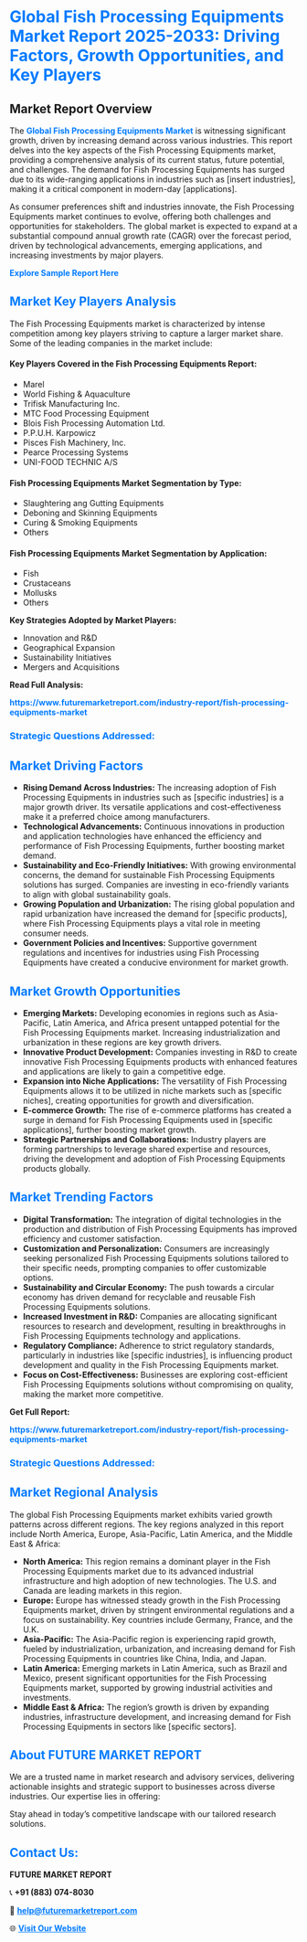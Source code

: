 <h1 style="color: #007BFF;">Global Fish Processing Equipments Market Report 2025-2033: Driving Factors, Growth Opportunities, and Key Players</h1>

<section id="overview">
<h2>Market Report Overview</h2>
<p>The <a href="https://www.futuremarketreport.com/industry-report/fish-processing-equipments-market" style="color: #007BFF; text-decoration: none;"><strong>Global Fish Processing Equipments Market</strong></a> is witnessing significant growth, driven by increasing demand across various industries. This report delves into the key aspects of the Fish Processing Equipments market, providing a comprehensive analysis of its current status, future potential, and challenges. The demand for Fish Processing Equipments has surged due to its wide-ranging applications in industries such as [insert industries], making it a critical component in modern-day [applications].</p>
<p>As consumer preferences shift and industries innovate, the Fish Processing Equipments market continues to evolve, offering both challenges and opportunities for stakeholders. The global market is expected to expand at a substantial compound annual growth rate (CAGR) over the forecast period, driven by technological advancements, emerging applications, and increasing investments by major players.</p>
</section>

<section id="overview">
<p><a href="https://www.futuremarketreport.com/request-sample/reportId=92966" style="color: #007BFF; text-decoration: none;"><strong>Explore Sample Report Here</strong></a></p>
</section>

<section id="key-players">
<h2 style="color: #007BFF;">Market Key Players Analysis</h2>
<p>The Fish Processing Equipments market is characterized by intense competition among key players striving to capture a larger market share. Some of the leading companies in the market include:</p>
<h4>Key Players Covered in the Fish Processing Equipments Report:</h4>
<ul><li>Marel</li><li>World Fishing &amp; Aquaculture</li><li>Trifisk Manufacturing Inc.</li><li>MTC Food Processing Equipment</li><li>Blois Fish Processing Automation Ltd.</li><li>P.P.U.H. Karpowicz</li><li>Pisces Fish Machinery, Inc.</li><li>Pearce Processing Systems</li><li>UNI-FOOD TECHNIC A/S</li></ul>
<h4>Fish Processing Equipments Market Segmentation by Type:</h4>
<ul><li>Slaughtering ang Gutting Equipments</li><li>Deboning and Skinning Equipments</li><li>Curing &amp; Smoking Equipments</li><li>Others</li></ul>

<h4>Fish Processing Equipments Market Segmentation by Application:</h4>
<ul><li>Fish</li><li>Crustaceans</li><li>Mollusks</li><li>Others</li></ul>
<p><strong>Key Strategies Adopted by Market Players:</strong></p>
<ul>
<li>Innovation and R&D</li>
<li>Geographical Expansion</li>
<li>Sustainability Initiatives</li>
<li>Mergers and Acquisitions</li>
</ul>
</section>

<section>
<p><strong>Read Full Analysis: </strong></p><a href="https://www.futuremarketreport.com/industry-report/fish-processing-equipments-market" style="color: #007BFF; text-decoration: none;"><strong>https://www.futuremarketreport.com/industry-report/fish-processing-equipments-market</strong></a>
<h3 style="color: #007BFF;">Strategic Questions Addressed:</h3>
</section>

<section id="driving-factors">
<h2 style="color: #007BFF;">Market Driving Factors</h2>
<ul>
<li><strong>Rising Demand Across Industries:</strong> The increasing adoption of Fish Processing Equipments in industries such as [specific industries] is a major growth driver. Its versatile applications and cost-effectiveness make it a preferred choice among manufacturers.</li>
<li><strong>Technological Advancements:</strong> Continuous innovations in production and application technologies have enhanced the efficiency and performance of Fish Processing Equipments, further boosting market demand.</li>
<li><strong>Sustainability and Eco-Friendly Initiatives:</strong> With growing environmental concerns, the demand for sustainable Fish Processing Equipments solutions has surged. Companies are investing in eco-friendly variants to align with global sustainability goals.</li>
<li><strong>Growing Population and Urbanization:</strong> The rising global population and rapid urbanization have increased the demand for [specific products], where Fish Processing Equipments plays a vital role in meeting consumer needs.</li>
<li><strong>Government Policies and Incentives:</strong> Supportive government regulations and incentives for industries using Fish Processing Equipments have created a conducive environment for market growth.</li>
</ul>
</section>

<section id="growth-opportunities">
<h2 style="color: #007BFF;">Market Growth Opportunities</h2>
<ul>
<li><strong>Emerging Markets:</strong> Developing economies in regions such as Asia-Pacific, Latin America, and Africa present untapped potential for the Fish Processing Equipments market. Increasing industrialization and urbanization in these regions are key growth drivers.</li>
<li><strong>Innovative Product Development:</strong> Companies investing in R&D to create innovative Fish Processing Equipments products with enhanced features and applications are likely to gain a competitive edge.</li>
<li><strong>Expansion into Niche Applications:</strong> The versatility of Fish Processing Equipments allows it to be utilized in niche markets such as [specific niches], creating opportunities for growth and diversification.</li>
<li><strong>E-commerce Growth:</strong> The rise of e-commerce platforms has created a surge in demand for Fish Processing Equipments used in [specific applications], further boosting market growth.</li>
<li><strong>Strategic Partnerships and Collaborations:</strong> Industry players are forming partnerships to leverage shared expertise and resources, driving the development and adoption of Fish Processing Equipments products globally.</li>
</ul>
</section>

<section id="trending-factors">
<h2 style="color: #007BFF;">Market Trending Factors</h2>
<ul>
<li><strong>Digital Transformation:</strong> The integration of digital technologies in the production and distribution of Fish Processing Equipments has improved efficiency and customer satisfaction.</li>
<li><strong>Customization and Personalization:</strong> Consumers are increasingly seeking personalized Fish Processing Equipments solutions tailored to their specific needs, prompting companies to offer customizable options.</li>
<li><strong>Sustainability and Circular Economy:</strong> The push towards a circular economy has driven demand for recyclable and reusable Fish Processing Equipments solutions.</li>
<li><strong>Increased Investment in R&D:</strong> Companies are allocating significant resources to research and development, resulting in breakthroughs in Fish Processing Equipments technology and applications.</li>
<li><strong>Regulatory Compliance:</strong> Adherence to strict regulatory standards, particularly in industries like [specific industries], is influencing product development and quality in the Fish Processing Equipments market.</li>
<li><strong>Focus on Cost-Effectiveness:</strong> Businesses are exploring cost-efficient Fish Processing Equipments solutions without compromising on quality, making the market more competitive.</li>
</ul>
</section>

<section>
<p><strong>Get Full Report: </strong></p><a href="https://www.futuremarketreport.com/industry-report/fish-processing-equipments-market" style="color: #007BFF; text-decoration: none;"><strong>https://www.futuremarketreport.com/industry-report/fish-processing-equipments-market</strong></a>
<h3 style="color: #007BFF;">Strategic Questions Addressed:</h3>
</section>


<section id="regional-analysis">
<h2 style="color: #007BFF;">Market Regional Analysis</h2>
<p>The global Fish Processing Equipments market exhibits varied growth patterns across different regions. The key regions analyzed in this report include North America, Europe, Asia-Pacific, Latin America, and the Middle East & Africa:</p>
<ul>
<li><strong>North America:</strong> This region remains a dominant player in the Fish Processing Equipments market due to its advanced industrial infrastructure and high adoption of new technologies. The U.S. and Canada are leading markets in this region.</li>
<li><strong>Europe:</strong> Europe has witnessed steady growth in the Fish Processing Equipments market, driven by stringent environmental regulations and a focus on sustainability. Key countries include Germany, France, and the U.K.</li>
<li><strong>Asia-Pacific:</strong> The Asia-Pacific region is experiencing rapid growth, fueled by industrialization, urbanization, and increasing demand for Fish Processing Equipments in countries like China, India, and Japan.</li>
<li><strong>Latin America:</strong> Emerging markets in Latin America, such as Brazil and Mexico, present significant opportunities for the Fish Processing Equipments market, supported by growing industrial activities and investments.</li>
<li><strong>Middle East & Africa:</strong> The region’s growth is driven by expanding industries, infrastructure development, and increasing demand for Fish Processing Equipments in sectors like [specific sectors].</li>
</ul>
</section>

<footer>
<h2 style="color: #007BFF;">About FUTURE MARKET REPORT</h2>
<p>We are a trusted name in market research and advisory services, delivering actionable insights and strategic support to businesses across diverse industries. Our expertise lies in offering:</p>

<p>Stay ahead in today’s competitive landscape with our tailored research solutions.</p>

<h2 style="color: #007BFF;">Contact Us:</h2>
<p><strong>FUTURE MARKET REPORT</strong></p>
<p>📞 <strong>+91 (883) 074-8030</strong></p>
<p>📧 <strong><a href="mailto:help@futuremarketreport.com" style="color: #007BFF;">help@futuremarketreport.com</a></strong></p>
<p>🌐 <strong><a href="https://www.futuremarketreport.com/" style="color: #007BFF;">Visit Our Website</a></strong></p>
</footer>